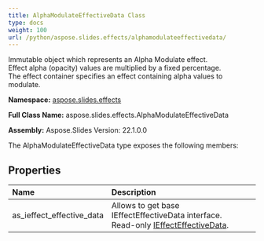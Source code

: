 ```yaml
---
title: AlphaModulateEffectiveData Class
type: docs
weight: 100
url: /python/aspose.slides.effects/alphamodulateeffectivedata/
---
```


Immutable object which represents an Alpha Modulate effect.<br/>            Effect alpha (opacity) values are multiplied by a fixed percentage.<br/>            The effect container specifies an effect containing alpha values to modulate.

**Namespace:** [aspose.slides.effects](/python/aspose.slides.effects/)

**Full Class Name:** aspose.slides.effects.AlphaModulateEffectiveData

**Assembly:**  Aspose.Slides Version: 22.1.0.0

The AlphaModulateEffectiveData type exposes the following members:
## **Properties**
|**Name**|**Description**|
| :- | :- |
|as_ieffect_effective_data|Allows to get base IEffectEffectiveData interface.<br/>            Read-only [IEffectEffectiveData](/python/aspose.slides.effects/ieffecteffectivedata/).|
